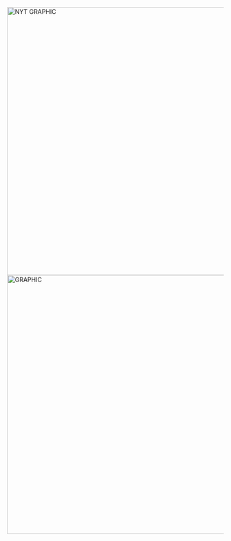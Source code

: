 <img width="623" alt="NYT GRAPHIC" src="https://github.com/user-attachments/assets/d79c7422-2404-4cea-92a1-8b3c50db4306">
<img width="602" alt="GRAPHIC" src="https://github.com/user-attachments/assets/a8bacd3c-a947-4818-bcb9-99d98defe738"
